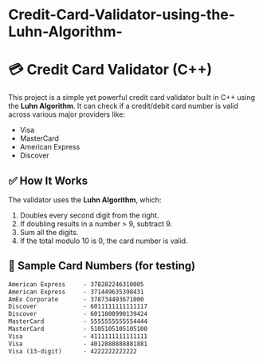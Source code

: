 # Credit-Card-Validator-using-the-Luhn-Algorithm-
# 💳 Credit Card Validator (C++)

This project is a simple yet powerful credit card validator built in C++ using the **Luhn Algorithm**. It can check if a credit/debit card number is valid across various major providers like:

- Visa
- MasterCard
- American Express
- Discover

## ✅ How It Works

The validator uses the **Luhn Algorithm**, which:
1. Doubles every second digit from the right.
2. If doubling results in a number > 9, subtract 9.
3. Sum all the digits.
4. If the total modulo 10 is 0, the card number is valid.

## 📂 Sample Card Numbers (for testing)

```txt
American Express     - 378282246310005
American Express     - 371449635398431
AmEx Corporate       - 378734493671000
Discover             - 6011111111111117
Discover             - 6011000990139424
MasterCard           - 5555555555554444
MasterCard           - 5105105105105100
Visa                 - 4111111111111111
Visa                 - 4012888888881881
Visa (13-digit)      - 4222222222222

